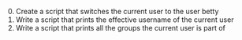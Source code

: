 0) Create a script that switches the current user to the user betty
1) Write a script that prints the effective username of the current user
2) Write a script that prints all the groups the current user is part of
